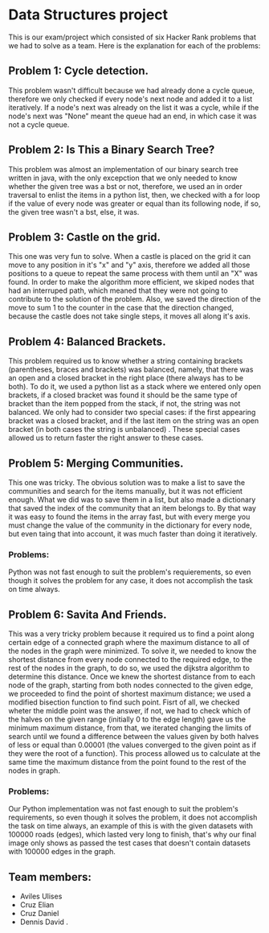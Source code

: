 # Data Structures project #
This is our exam/project which consisted of six Hacker Rank problems that we had to solve as a team. Here is the explanation for each of the problems:
## Problem 1: Cycle detection. ##
This problem wasn't difficult because we had already done a cycle queue, therefore we only checked if every node's next node and added it to a list iteratively. If a node's next
was already on the list it was a cycle, while if the node's next was "None" meant the queue had an end, in which case it was not a cycle queue.
## Problem 2: Is This a Binary Search Tree? ##
This problem was almost an implementation of our binary search tree written in java, with the only excepction that we only needed to know whether the given tree was a bst or not, therefore, we used an in order traversal to enlist the items in a python list, then, we checked with a for loop if the value of every node was greater or equal than its following node, if so, the given tree wasn't a bst, else, it was.
## Problem 3: Castle on the grid. ##
This one was very fun to solve. When a castle is placed on the grid it can move to any position in it's "x" and "y" axis, therefore we added all those positions to a queue to 
repeat the same process with them until an "X" was found. In order to make the algorithm more efficient, we skiped nodes that had an interruped path, which meaned that they were
not going to contribute to the solution of the problem. Also, we saved the direction of the move to sum 1 to the counter in the case that the direction changed, because the 
castle does not take single steps, it moves all along it's axis.
## Problem 4: Balanced Brackets. ##
This problem required us to know whether a string containing brackets (parentheses, braces and brackets) was balanced, namely, that there was an open and a closed bracket in the right place (there always has to be both). To do it, we used a python list as a stack where we entered only open brackets, if a closed bracket was found it should be the same type of bracket than the item popped from the stack, if not, the string was not balanced. We only had to consider two special cases: if the first appearing bracket was a closed bracket, and if the last item on the string was an open bracket (in both cases the string is unbalanced) . These special cases allowed us to return faster the right answer to these cases.
## Problem 5: Merging Communities. ##
This one was tricky. The obvious solution was to make a list to save the communities and search for the items manually, but it was not efficient enough. What we did was to save
them in a list, but also made a dictionary that saved the index of the community that an item belongs to. By that way it was easy to found the items in the array fast, but with
every merge you must change the value of the community in the dictionary for every node, but even taing that into account, it was much faster than doing it iteratively.
### Problems: ###
Python was not fast enough to suit the problem's requierements, so even though it solves the problem for any case, it does not accomplish the task on time always.
## Problem 6: Savita And Friends. ##
This was a very tricky problem because it required us to find a point along certain edge of a connected graph where the maximum distance to all of the nodes in the graph were minimized. To solve it, we needed to know the shortest distance from every node connected to the required edge, to the rest of the nodes in the graph, to do so, we used the dijkstra algorithm to determine this distance.
Once we knew the shortest distance from to each node of the graph, starting from both nodes connected to the given edge, we proceeded to find the point of shortest maximum distance; we used a modified bisection function to find such point. Fisrt of all, we checked wheter the middle point was the answer, if not, we had to check which of the halves on the given range (initially 0 to the edge length) gave us the minimum maximum distance, from that, we iterated changing the limits of search until we found a difference between the values given by both halves of less or equal than 0.00001 (the values converged to the given point as if they were the root of a function). This process allowed us to calculate at the same time the maximum distance from the point found to the rest of the nodes in graph.
### Problems: ###
Our Python implementation was not fast enough to suit the problem's requirements, so even though it solves the problem, it does not accomplish the task on time always, an example of this is with the given datasets with 100000 roads (edges), which lasted very long to finish, that's why our final image only shows as passed the test cases that doesn't contain datasets with 100000 edges in the graph.
## Team members: ##
* Aviles Ulises
* Cruz Elian
* Cruz Daniel
* Dennis David
.
